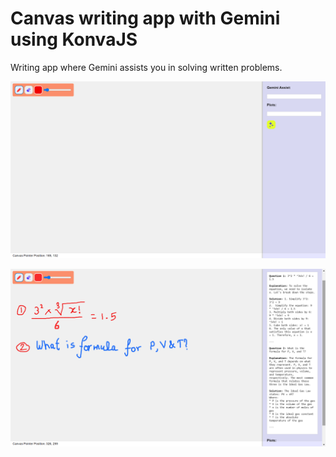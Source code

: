 # Canvas writing app with Gemini using KonvaJS

Writing app where Gemini assists you in solving written problems.

![initial.png](initial.png)

![final.png](final.png)

